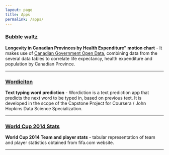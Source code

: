 ```yaml
---
layout: page
title: Apps
permalink: /apps/
---
```


### [Bubble waltz](/apps/bubblewaltz/)

**Longevity in Canadian Provinces by Health Expenditure" motion chart** - It makes use of [Canadian Government Open Data](http://data.gc.ca/eng),
combining data from the several data tables to correlate life expectancy, health expenditure and population by Canadian Province.

***

### [Wordiciton](/apps/wordiction/)

**Text typing word prediction** - Wordiction is a text prediction app that predicts the next word to be typed in, 
based on previous text. It is developed in the scope of the Capstone Project for Coursera / John Hopkins Data Science Specialization.

***

### [World Cup 2014 Stats](/apps/worldcup2014/)

**World Cup 2014 Team and player stats** - tabular representation of team and player statistics obtained from fifa.com website.

***
